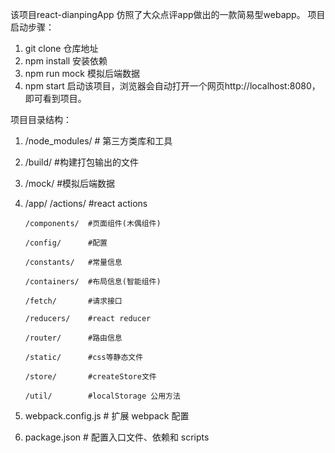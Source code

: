 该项目react-dianpingApp 仿照了大众点评app做出的一款简易型webapp。
项目启动步骤：
1. git clone 仓库地址
2. npm install 安装依赖
3. npm run mock 模拟后端数据
4. npm start 启动该项目，浏览器会自动打开一个网页http://localhost:8080，即可看到项目。

项目目录结构：
 1. /node_modules/   # 第三方类库和工具
 2. /build/          #构建打包输出的文件
 3. /mock/           #模拟后端数据
 4. /app/
	 	/actions/     #react actions

	 	/components/  #页面组件(木偶组件)

	 	/config/	  #配置

	 	/constants/	  #常量信息

	 	/containers/  #布局信息(智能组件)

	 	/fetch/		  #请求接口

	 	/reducers/	  #react reducer

	 	/router/	  #路由信息

	 	/static/	  #css等静态文件

	 	/store/		  #createStore文件
	 	
	 	/util/		  #localStorage 公用方法
 5. webpack.config.js    # 扩展 webpack 配置
 6. package.json         # 配置入口文件、依赖和 scripts